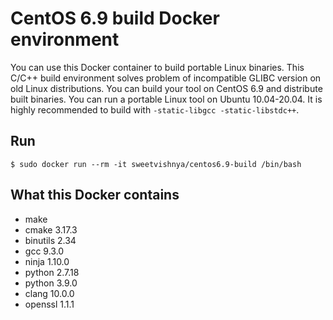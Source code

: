# CentOS 6.9 build Docker environment

You can use this Docker container to build portable Linux binaries. This C/C++
build environment solves problem of incompatible GLIBC version on old Linux
distributions. You can build your tool on CentOS 6.9 and distribute built
binaries. You can run a portable Linux tool on Ubuntu 10.04-20.04. It is highly
recommended to build with `-static-libgcc -static-libstdc++`.

## Run

    $ sudo docker run --rm -it sweetvishnya/centos6.9-build /bin/bash

## What this Docker contains

 - make
 - cmake 3.17.3
 - binutils 2.34
 - gcc 9.3.0
 - ninja 1.10.0
 - python 2.7.18
 - python 3.9.0
 - clang 10.0.0
 - openssl 1.1.1
